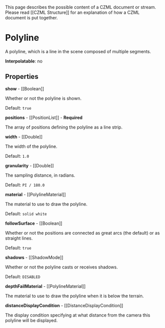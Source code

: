 This page describes the possible content of a CZML document or stream. Please read [[CZML Structure]] for an explanation of how a CZML document is put together.

# Polyline

A polyline, which is a line in the scene composed of multiple segments.

**Interpolatable**: no

## Properties

**show** - [[Boolean]]

Whether or not the polyline is shown.

Default: `true`


**positions** - [[PositionList]] - **Required**

The array of positions defining the polyline as a line strip.


**width** - [[Double]]

The width of the polyline.

Default: `1.0`


**granularity** - [[Double]]

The sampling distance, in radians.

Default: `PI / 180.0`


**material** - [[PolylineMaterial]]

The material to use to draw the polyline.

Default: `solid white`


**followSurface** - [[Boolean]]

Whether or not the positions are connected as great arcs (the default) or as straight lines.

Default: `true`


**shadows** - [[ShadowMode]]

Whether or not the polyline casts or receives shadows.

Default: `DISABLED`


**depthFailMaterial** - [[PolylineMaterial]]

The material to use to draw the polyline when it is below the terrain.


**distanceDisplayCondition** - [[DistanceDisplayCondition]]

The display condition specifying at what distance from the camera this polyline will be displayed.


